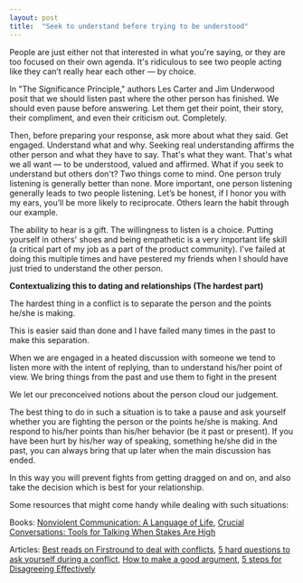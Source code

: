 ```yaml
---
layout: post
title:  "Seek to understand before trying to be understood"
---
```


People are just either not that interested in what you're saying, or they are too focused on their own agenda. It's ridiculous to see two people acting like they can’t really hear each other — by choice.

In "The Significance Principle," authors Les Carter and Jim Underwood posit that we should listen past where the other person has finished. We should even pause before answering. Let them get their point, their story, their compliment, and even their criticism out. Completely.

Then, before preparing your response, ask more about what they said. Get engaged. Understand what and why.
Seeking real understanding affirms the other person and what they have to say. That's what they want. That's what we all want — to be understood, valued and affirmed. What if you seek to understand but others don't? Two things come to mind. One person truly listening is generally better than none. More important, one person listening generally leads to two people listening. Let’s be honest, if I honor you with my ears, you’ll be more likely to reciprocate. Others learn the habit through our example.

The ability to hear is a gift. The willingness to listen is a choice. Putting yourself in others' shoes and being empathetic is a very important life skill (a critical part of my job as a part of the product community). I've failed at doing this multiple times and have pestered my friends when I should have just tried to understand the other person.  

**Contextualizing this to dating and relationships (The hardest part)** 

The hardest thing in a conflict is to separate the person and the points he/she is making.

This is easier said than done and I have failed many times in the past to make this separation.

When we are engaged in a heated discussion with someone we tend to listen more with the intent of replying, than to understand his/her point of view. We bring things from the past and use them to fight in the present

We let our preconceived notions about the person cloud our judgement.

The best thing to do in such a situation is to take a pause and ask yourself whether you are fighting the person or the points he/she is making. And respond to his/her points than his/her behavior (be it past or present). If you have been hurt by his/her way of speaking, something he/she did in the past, you can always bring that up later when the main discussion has ended.

In this way you will prevent fights from getting dragged on and on, and also take the decision which is best for your relationship.

Some resources that might come handy while dealing with such situations:

Books: [Nonviolent Communication: A Language of Life][jekyll-one], [Crucial Conversations: Tools for Talking When Stakes Are High][jekyll-two]

[jekyll-one]: https://www.goodreads.com/book/show/71730.Nonviolent_Communication
[jekyll-two]: https://www.goodreads.com/book/show/15014.Crucial_Conversations

Articles: [Best reads on Firstround to deal with conflicts][jekyll-first], [5 hard questions to ask yourself during a conflict][jekyll-second], [How to make a good argument][jekyll-third], [5 steps for Disagreeing Effectively][jekyll-fourth]

[jekyll-first]: https://firstround.com/review/our-6-must-reads-for-cutting-through-conflict-and-tough-conversations/

[jekyll-second]: https://medium.com/the-year-of-the-looking-glass/5-hard-questions-to-ask-yourself-during-a-conflict-f4a91bab347a

[jekyll-third]: https://medium.com/@ameet/the-5-principles-of-good-argument-63d394ca3051

[jekyll-fourth]:https://medium.com/@joulee/5-steps-for-disagreeing-effectively-9d745ce0dbb4











